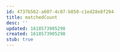 ```yaml
---
id: 4737b562-a607-4c07-b850-c1ed28e8f204
title: matchedCount
desc: ''
updated: 1618573905298
created: 1618573905298
stub: true
---
```


